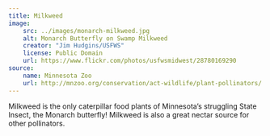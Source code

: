 ```yaml
---
title: Milkweed
image: 
    src: ../images/monarch-milkweed.jpg
    alt: Monarch Butterfly on Swamp Milkweed
    creator: "Jim Hudgins/USFWS"
    license: Public Domain
    url: https://www.flickr.com/photos/usfwsmidwest/28780169290
source: 
    name: Minnesota Zoo
    url: http://mnzoo.org/conservation/act-wildlife/plant-pollinators/
---
```


Milkweed is the only caterpillar food plants of Minnesota’s struggling State Insect, the Monarch butterfly!  Milkweed is also a great nectar source for other pollinators.